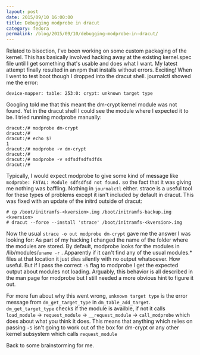 ```yaml
---
layout: post
date: 2015/09/10 16:00:00
title: Debugging modprobe in dracut
category: fedora
permalink: /blog/2015/09/10/debugging-modprobe-in-dracut/
---
```

Related to bisection, I've been working on some custom packaging of the
kernel. This has basically involved hacking away at the existing kernel.spec
file until I get something that's usable and does what I want. My latest
attempt finally resulted in an rpm that installs without errors. Exciting!
When I went to test boot though I dropped into the dracut shell. journalctl
showed me the error:

```
device-mapper: table: 253:0: crypt: unknown target type
```

Googling told me that this meant the dm-crypt kernel module was not found.
Yet in the dracut shell I could see the module where I expected it to be.
I tried running modprobe manually:

```
dracut:/# modprobe dm-crypt
dracut:/#
dracut:/# echo $?
1
dracut:/# modprobe -v dm-crypt
dracut:/#
dracut:/# modprobe -v sdfsdfsdfsdfds
dracut:/#
```

Typically, I would expect modprobe to give some kind of message like
`modprobe: FATAL: Module sdfsdfsd not found.` so the fact that it
was giving me nothing was baffling. Nothing in `journalctl` either.
strace is a useful tool for these types of problems except it
isn't included by default in dracut. This was fixed with an update
of the initrd outside of dracut:

```
# cp /boot/initramfs-<kversion>.img /boot/initramfs-backup.img <kversion>
# dracut --force --install 'strace' /boot/initramfs-<kversion>.img
```

Now the usual `strace -o out modprobe dm-crypt` gave me the answer
I was looking for: As part of my hacking I changed the name of the
folder where the modules are stored. By default, modprobe looks
for the modules in /lib/modules/`uname -r` . Apparently if it
can't find any of the usual modules.* files at that location it just
dies silently with no output whatsoever. How useful. But if I pass
the correct `-S` flag to modprobe I get the expected output about
modules not loading. Arguably, this behavior is all described in the
man page for modprobe but I still needed a more obvious hint to
figure it out.

For more fun about why this went wrong, `unknown target type` is
the error message from `dm_get_target_type` in `dm_table_add_target`.
`dm_get_target_type` checks if the module is availble, if not it
calls `load_module` -> `request_module` -> `__request_module` -> `call_modprobe`
which does about what you think it does. This means that anything
which relies on passing `-S` isn't going to work out of the box
for dm-crypt or any other kernel subsystem which calls `request_module`

Back to some brainstorming for me.
